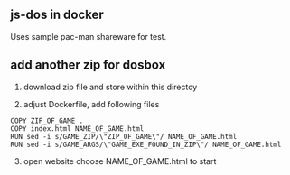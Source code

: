 ## js-dos in docker
Uses sample pac-man shareware for test.

## add another zip for dosbox

1. download zip file and store within this directoy

2. adjust Dockerfile, add following files

```shell
COPY ZIP_OF_GAME .
COPY index.html NAME_OF_GAME.html
RUN sed -i s/GAME_ZIP/\"ZIP_OF_GAME\"/ NAME_OF_GAME.html
RUN sed -i s/GAME_ARGS/\"GAME_EXE_FOUND_IN_ZIP\"/ NAME_OF_GAME.html
```

3. open website choose NAME_OF_GAME.html to start
